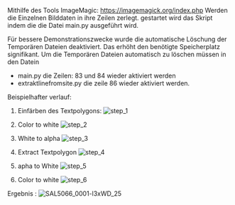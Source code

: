 Mithilfe des Tools ImageMagic: https://imagemagick.org/index.php
Werden die Einzelnen Bilddaten in ihre Zeilen zerlegt.
gestartet wird das Skript indem die die Datei
main.py ausgeführt wird.

Für bessere Demonstrationszwecke wurde die automatische Löschung der Temporären Dateien deaktiviert. 
Das erhöht den benötigte Speicherplatz signifikant. Um die Temporären Dateien automatisch zu löschen müssen in den Datein
- main.py die Zeilen: 83 und 84 wieder aktiviert werden 
- extraktlinefromsite.py die zeile 86 
wieder aktiviert werden.

Beispielhafter verlauf:

1. Einfärben des Textpolygons:
![step_1](https://user-images.githubusercontent.com/8956270/111816457-2aac0a80-88dd-11eb-9292-1aa579454ae0.jpg)


2. Color to white
![step_2](https://user-images.githubusercontent.com/8956270/111816546-40b9cb00-88dd-11eb-8cf5-31f8efe05e50.jpg)


3. White to alpha
![step_3](https://user-images.githubusercontent.com/8956270/111816487-313a8200-88dd-11eb-9a2f-dba50d26a72e.png)


4. Extract Textpolygon
![step_4](https://user-images.githubusercontent.com/8956270/111816498-37306300-88dd-11eb-89af-3f681427b409.png)


5. apha to White
![step_5](https://user-images.githubusercontent.com/8956270/111816632-5a5b1280-88dd-11eb-8f28-12ad96799c17.png)


6. Color to white
![step_6](https://user-images.githubusercontent.com/8956270/111816655-5fb85d00-88dd-11eb-8d92-66ff844e1337.png)

Ergebnis :
![SAL5066_0001-l3xWD_25](https://user-images.githubusercontent.com/8956270/111816785-8a0a1a80-88dd-11eb-950a-283a73d46d2e.jpg)
